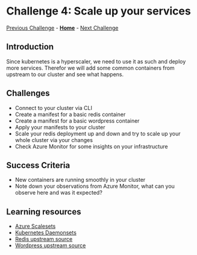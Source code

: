 # Challenge 4: Scale up your services

[Previous Challenge](./03-Azure-Monitor.md) - **[Home](../README.md)** - [Next Challenge](./05-Ingress-controller.md)

## Introduction

Since kubernetes is a hyperscaler, we need to use it as such and deploy more services. Therefor we will add some common containers from upstream to our cluster and see what happens.

## Challenges

- Connect to your cluster via CLI
- Create a manifest for a basic redis container
- Create a manifest for a basic wordpress container
- Apply your manifests to your cluster
- Scale your redis deployment up and down and try to scale up your whole cluster via your changes
- Check Azure Monitor for some insights on your infrastructure

## Success Criteria

- New containers are running smoothly in your cluster
- Note down your observations from Azure Monitor, what can you observe here and was it expected?

## Learning resources

- [Azure Scalesets](https://learn.microsoft.com/en-us/azure/virtual-machine-scale-sets/overview)
- [Kubernetes Daemonsets](https://kubernetes.io/docs/concepts/workloads/controllers/daemonset/)
- [Redis upstream source](https://hub.docker.com/_/redis)
- [Wordpress upstream source](https://hub.docker.com/_/wordpress)

